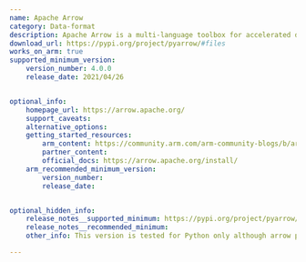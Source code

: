 ```yaml
---
name: Apache Arrow
category: Data-format
description: Apache Arrow is a multi-language toolbox for accelerated data interchange and in-memory processing.
download_url: https://pypi.org/project/pyarrow/#files
works_on_arm: true
supported_minimum_version:
    version_number: 4.0.0
    release_date: 2021/04/26


optional_info:
    homepage_url: https://arrow.apache.org/
    support_caveats:
    alternative_options:
    getting_started_resources:
        arm_content: https://community.arm.com/arm-community-blogs/b/architectures-and-processors-blog/posts/apache-optimization-on-arm
        partner_content: 
        official_docs: https://arrow.apache.org/install/
    arm_recommended_minimum_version:
        version_number:
        release_date:


optional_hidden_info:
    release_notes__supported_minimum: https://pypi.org/project/pyarrow/4.0.0/#files
    release_notes__recommended_minimum:
    other_info: This version is tested for Python only although arrow provides arm64 support for other languages as well.

---
```

